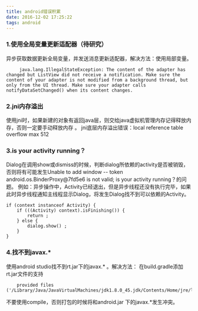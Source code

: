 ```yaml
---
title: android错误积累
date: 2016-12-02 17:25:22
tags: android
---
```


### 1.使用全局变量更新适配器（待研究）
异步获取数据更新全局变量，并发送消息更新适配器，解决方法：使用局部变量。
```
     java.lang.IllegalStateException: The content of the adapter has changed but ListView did not receive a notification. Make sure the content of your adapter is not modified from a background thread, but only from the UI thread. Make sure your adapter calls notifyDataSetChanged() when its content changes. 
```

### 2.jni内存溢出
使用jni时，如果新建的对象有返回java层，则交给java虚拟机管理内存记得释放内存，否则一定要手动释放内存 。 
jni底层内存溢出错误：local reference table overflow max 512

### 3.is your activity running？
Dialog在调用show或dismiss的时候，判断dialog所依赖的activity是否被销毁，否则将有可能发生Unable to add window -- token android.os.BinderProxy@7fd5e6 is not valid; is your activity running？的问题。
例如：异步操作中，Activity已经退出，但是异步线程还没有执行完毕，如果此时异步线程通知主线程显示Dialog，将发生Dialog找不到可以依赖的Activity。
```
if (context instanceof Activity) {
    if (((Activity) context).isFinishing()) {
        return ;
    } else {
        dialog.show() ;
    }
}
```

### 4.找不到javax.*
使用android studio找不到rt.jar下的javax.* 。解决方法：
在build.gradle添加rt.jar文件的支持
```
    provided files ('/Library/Java/JavaVirtualMachines/jdk1.8.0_45.jdk/Contents/Home/jre/lib/rt.jar')
```
不要使用compile，否则打包的时候将和android.jar 下的javax.*发生冲突。
 